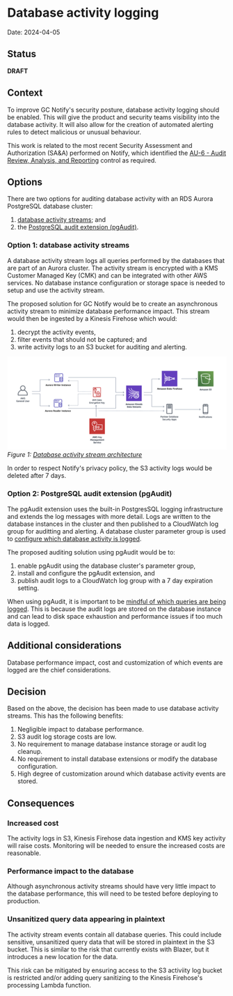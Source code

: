# Database activity logging

Date: 2024-04-05

## Status

**DRAFT**

## Context

To improve GC Notify's security posture, database activity logging should be enabled.  This will give the product and security teams visibility into the database activity.  It will also allow for the creation of automated alerting rules to detect malicious or unusual behaviour.  

This work is related to the most recent Security Assessment and Authorization (SA&A) performed on Notify, which identified the [AU-6 - Audit Review, Analysis, and Reporting](https://www.cyber.gc.ca/en/guidance/annex-3a-security-control-catalogue-itsg-33#a33au6) control as required.

## Options

There are two options for auditing database activity with an RDS Aurora PostgreSQL database cluster:

1. [database activity streams](https://docs.aws.amazon.com/AmazonRDS/latest/AuroraUserGuide/DBActivityStreams.Overview.html); and
2. the [PostgreSQL audit extension (pgAudit)](https://docs.aws.amazon.com/AmazonRDS/latest/AuroraUserGuide/Appendix.PostgreSQL.CommonDBATasks.pgaudit.html).

### Option 1: database activity streams

A database activity stream logs all queries performed by the databases that are part of an Aurora cluster. The activity stream is encrypted with a KMS Customer Managed Key (CMK) and can be integrated with other AWS services.  No database instance configuration or storage space is needed to setup and use the activity stream.

The proposed solution for GC Notify would be to create an asynchronous activity stream to minimize database performance impact.  This stream would then be ingested by a Kinesis Firehose which would:

1. decrypt the activity events,
1. filter events that should not be captured; and 
1. write activity logs to an S3 bucket for auditing and alerting.

![Database activity stream architecture](./diagrams/2024-04-05.database-activity-logging/activity-stream-arch.png)
_Figure 1: [Database activity stream architecture](https://docs.aws.amazon.com/AmazonRDS/latest/AuroraUserGuide/DBActivityStreams.Overview.html#DBActivityStreams.Overview.how-they-work)_

In order to respect Notify's privacy policy, the S3 activity logs would be deleted after 7 days.

### Option 2: PostgreSQL audit extension (pgAudit)

The pgAudit extension uses the built-in PostgresSQL logging infrastructure and extends the log messages with more detail.  Logs are written to the database instances in the cluster and then published to a CloudWatch log group for auditting and alerting.  A database cluster parameter group is used to [configure which database activity is logged](https://docs.aws.amazon.com/AmazonRDS/latest/AuroraUserGuide/Appendix.PostgreSQL.CommonDBATasks.pgaudit.html#Appendix.PostgreSQL.CommonDBATasks.pgaudit.reference).

The proposed auditing solution using pgAudit would be to:

1. enable pgAudit using the database cluster's parameter group,
1. install and configure the pgAudit extension, and
1. publish audit logs to a CloudWatch log group with a 7 day expiration setting.

When using pgAudit, it is important to be [mindful of which queries are being logged](https://github.com/pgaudit/pgaudit/blob/master/README.md#usage-considerations).  This is because the audit logs are stored on the database instance and can lead to disk space exhaustion and performance issues if too much data is logged.

## Additional considerations

Database performance impact, cost and customization of which events are logged are the chief considerations.

## Decision

Based on the above, the decision has been made to use database activity streams.  This has the following benefits:

1. Negligible impact to database performance.
1. S3 audit log storage costs are low.
1. No requirement to manage database instance storage or audit log cleanup.
1. No requirement to install database extensions or modify the database configuration.
1. High degree of customization around which database activity events are stored.

## Consequences

### Increased cost
The activity logs in S3, Kinesis Firehose data ingestion and KMS key activity will raise costs.  Monitoring will be needed to ensure the increased costs are reasonable.

### Performance impact to the database
Although asynchronous activity streams should have very little impact to the database performance, this will need to be tested before deploying to production.

### Unsanitized query data appearing in plaintext
The activity stream events contain all database queries.  This could include sensitive, unsanitized query data that will be stored in plaintext in the S3 bucket.  This is similar to the risk that currently exists with Blazer, but it introduces a new location for the data.  

This risk can be mitigated by ensuring access to the S3 activiity log bucket is restricted and/or adding query sanitizing to the Kinesis Firehose's processing Lambda function.  

